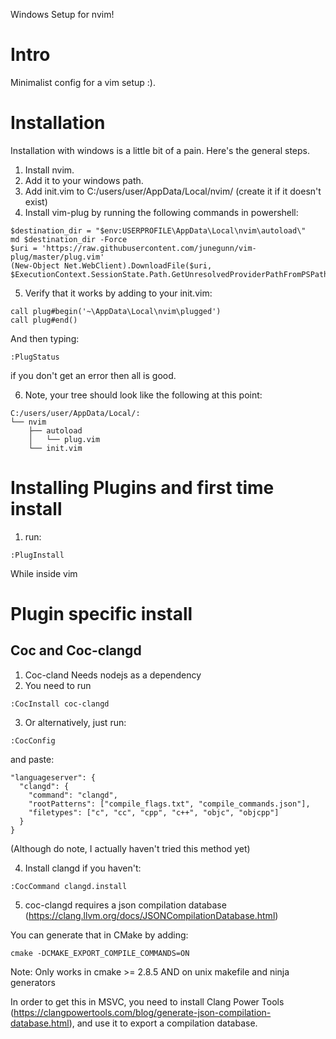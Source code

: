 Windows Setup for nvim!

# Intro

Minimalist config for a vim setup :).

# Installation

Installation with windows is a little bit of a pain. Here's the general steps.

1. Install nvim.
2. Add it to your windows path.
3. Add init.vim to C:/users/user/AppData/Local/nvim/ (create it if it doesn't exist)
4. Install vim-plug by running the following commands in powershell:

```
$destination_dir = "$env:USERPROFILE\AppData\Local\nvim\autoload\"
md $destination_dir -Force
$uri = 'https://raw.githubusercontent.com/junegunn/vim-plug/master/plug.vim'
(New-Object Net.WebClient).DownloadFile($uri, $ExecutionContext.SessionState.Path.GetUnresolvedProviderPathFromPSPath("$destination_dir\plug.vim"))
```

5. Verify that it works by adding to your init.vim:
```
call plug#begin('~\AppData\Local\nvim\plugged')
call plug#end()
```

And then typing:
```
:PlugStatus
```

if you don't get an error then all is good.

6. Note, your tree should look like the following at this point:

```
C:/users/user/AppData/Local/:
└── nvim
    ├── autoload
    │   └── plug.vim
    └── init.vim
```

# Installing Plugins and first time install

1. run:
```
:PlugInstall
```
While inside vim

# Plugin specific install
## Coc and Coc-clangd
1. Coc-cland Needs nodejs as a dependency
2. You need to run
```
:CocInstall coc-clangd
```
3. Or alternatively, just run:
```
:CocConfig
```
and paste:
```
"languageserver": {
  "clangd": {
    "command": "clangd",
    "rootPatterns": ["compile_flags.txt", "compile_commands.json"],
    "filetypes": ["c", "cc", "cpp", "c++", "objc", "objcpp"]
  }
}
```

(Although do note, I actually haven't tried this method yet)

4. Install clangd if you haven't:
```
:CocCommand clangd.install
```

5. coc-clangd requires a json compilation database (https://clang.llvm.org/docs/JSONCompilationDatabase.html)

You can generate that in CMake by adding:
```
cmake -DCMAKE_EXPORT_COMPILE_COMMANDS=ON
```
Note: Only works in cmake >= 2.8.5 AND on unix makefile and ninja generators

In order to get this in MSVC, you need to install Clang Power Tools (https://clangpowertools.com/blog/generate-json-compilation-database.html), and use it to export a compilation database.
